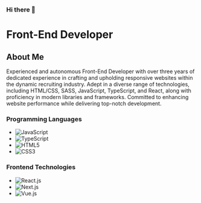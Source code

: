 ### Hi there 👋
# Front-End Developer


## About Me
Experienced and autonomous Front-End Developer with over three years of dedicated experience in crafting and upholding responsive websites within the dynamic recruiting industry. Adept in a diverse range of technologies, including HTML/CSS, SASS, JavaScript, TypeScript, and React, along with proficiency in modern libraries and frameworks. Committed to enhancing website performance while delivering top-notch development.


### Programming Languages
- ![JavaScript](https://img.shields.io/badge/JavaScript-%23323330.svg?&style=for-the-badge&logo=javascript&logoColor=%23F7DF1E)
- ![TypeScript](https://img.shields.io/badge/TypeScript-%23007ACC.svg?&style=for-the-badge&logo=typescript&logoColor=white)
- ![HTML5](https://img.shields.io/badge/HTML5-%23E34F26.svg?&style=for-the-badge&logo=html5&logoColor=white)
- ![CSS3](https://img.shields.io/badge/CSS3-%231572B6.svg?&style=for-the-badge&logo=css3&logoColor=white)

### Frontend Technologies
- ![React.js](https://img.shields.io/badge/React.js-%2320232a.svg?&style=for-the-badge&logo=react&logoColor=%2361DAFB)
- ![Next.js](https://img.shields.io/badge/Next.js-%23000000.svg?&style=for-the-badge&logo=next.js&logoColor=white)
- ![Vue.js](https://img.shields.io/badge/Vue.js-%234FC08D.svg?&style=for-the-badge&logo=vue.js&logoColor=white)




<!--
**mahdisarrafzadeh/mahdisarrafzadeh** is a ✨ _special_ ✨ repository because its `README.md` (this file) appears on your GitHub profile.

Here are some ideas to get you started:

- 🔭 I’m currently working on ...
- 🌱 I’m currently learning ...
- 👯 I’m looking to collaborate on ...
- 🤔 I’m looking for help with ...
- 💬 Ask me about ...
- 📫 How to reach me: ...
- 😄 Pronouns: ...
- ⚡ Fun fact: ...
-->
